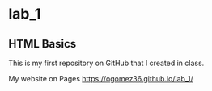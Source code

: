 # lab_1
## HTML Basics

This is my first repository on GitHub that I created in class.

My website on Pages https://ogomez36.github.io/lab_1/
